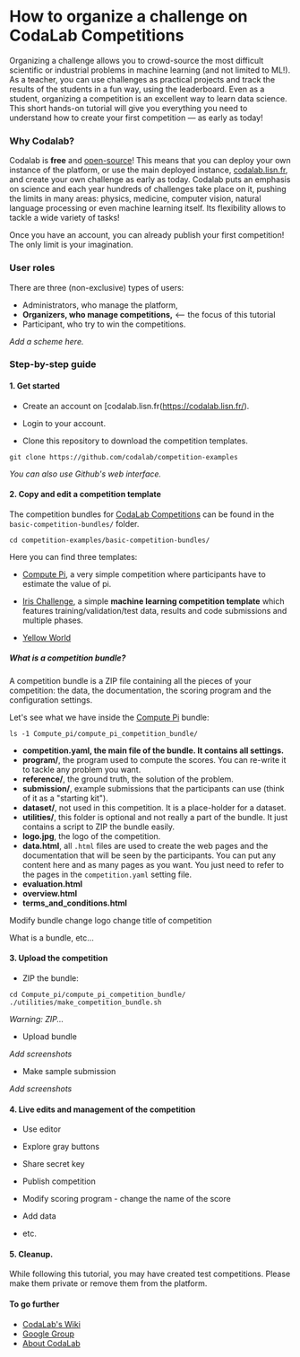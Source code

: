 # How to organize a challenge on CodaLab Competitions

Organizing a challenge allows you to crowd-source the most difficult scientific or industrial problems in machine learning (and not limited to ML!).
As a teacher, you can use challenges as practical projects and track the results of the students in a fun way, using the leaderboard.
Even as a student, organizing a competition is an excellent way to learn data science.
This short hands-on tutorial will give you everything you need to understand how to create your first competition — as early as today!


### Why Codalab?

Codalab is **free** and [open-source](https://github.com/codalab/codalab-competitions)!
This means that you can deploy your own instance of the platform, or use the main deployed instance, [codalab.lisn.fr](https://codalab.lisn.fr/), and create your own challenge as early as today.
Codalab puts an emphasis on science and each year hundreds of challenges take place on it, pushing the limits in many areas: physics, medicine, computer vision, natural language processing or even machine learning itself. 
Its flexibility allows to tackle a wide variety of tasks!

Once you have an account, you can already publish your first competition! The only limit is your imagination.


### User roles

There are three (non-exclusive) types of users:

* Administrators, who manage the platform,
* **Organizers, who manage competitions,** <-- the focus of this tutorial
* Participant, who try to win the competitions.

_Add a scheme here._



### Step-by-step guide


#### 1. Get started

* Create an account on [codalab.lisn.fr(https://codalab.lisn.fr/).

* Login to your account.

* Clone this repository to download the competition templates.

```
git clone https://github.com/codalab/competition-examples
```

_You can also use Github's web interface._


#### 2. Copy and edit a competition template

The competition bundles for [CodaLab Competitions](https://github.com/codalab/codalab-competitions) can be found in the `basic-competition-bundles/` folder.

```
cd competition-examples/basic-competition-bundles/
```

Here you can find three templates:

* [Compute Pi](basic-competition-bundles/Compute_pi), a very simple competition where participants have to estimate the value of pi.

* [Iris Challenge](basic-competition-bundles/Iris), a simple **machine learning competition template** which features training/validation/test data, results and code submissions and multiple phases.

* [Yellow World](basic-competition-bundles/Yellow_world)


##### What is a competition bundle?

A competition bundle is a ZIP file containing all the pieces of your competition: the data, the documentation, the scoring program and the configuration settings.

Let's see what we have inside the [Compute Pi](basic-competition-bundles/Compute_pi) bundle:

```
ls -1 Compute_pi/compute_pi_competition_bundle/
```

* **competition.yaml, the main file of the bundle. It contains all settings.**
* **program/**, the program used to compute the scores. You can re-write it to tackle any problem you want.
* **reference/**, the ground truth, the solution of the problem.
* **submission/**, example submissions that the participants can use (think of it as a "starting kit").
* **dataset/**, not used in this competition. It is a place-holder for a dataset.
* **utilities/**, this folder is optional and not really a part of the bundle. It just contains a script to ZIP the bundle easily.
* **logo.jpg**, the logo of the competition.
* **data.html**, all `.html` files are used to create the web pages and the documentation that will be seen by the participants. You can put any content here and as many pages as you want. You just need to refer to the pages in the `competition.yaml` setting file.
* **evaluation.html**
* **overview.html**
* **terms_and_conditions.html**


Modify bundle
change logo
change title of competition

What is a bundle, etc...


#### 3. Upload the competition

* ZIP the bundle:

```
cd Compute_pi/compute_pi_competition_bundle/
./utilities/make_competition_bundle.sh
```

_Warning: ZIP..._

* Upload bundle

_Add screenshots_


* Make sample submission

_Add screenshots_


#### 4. Live edits and management of the competition

* Use editor

* Explore gray buttons

* Share secret key

* Publish competition

* Modify scoring program - change the name of the score

* Add data

* etc.


#### 5. Cleanup. 

While following this tutorial, you may have created test competitions.
Please make them private or remove them from the platform.


#### To go further

* [CodaLab's Wiki](https://github.com/codalab/codalab-competitions/wiki)
* [Google Group](https://groups.google.com/forum/#!forum/codalab-competitions)
* [About CodaLab](https://codalab.lisn.upsaclay.fr/highlights)


